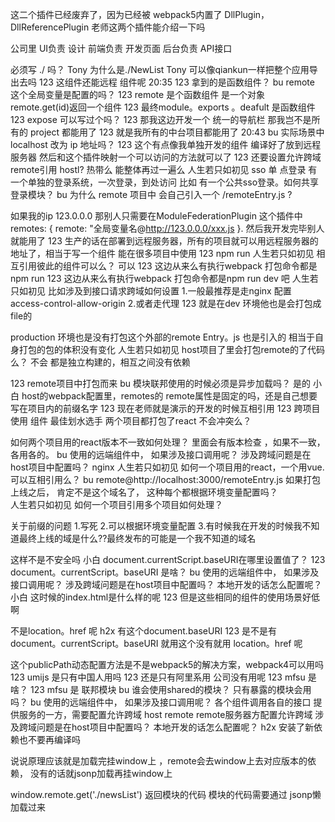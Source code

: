 
这二个插件已经废弃了，因为已经被 webpack5内置了
DllPlugin，DllReferencePlugin 老师这两个插件能介绍一下吗 

公司里
UI负责 设计 
前端负责 开发页面
后台负责 API接口




必须写 ./ 吗？ 
Tony
为什么是./NewList 
Tony
可以像qiankun一样把整个应用导出去吗 
123
这组件还能远程 组件呢 
20:35
123
拿到的是函数组件？ 
bu
remote 这个全局变量是配置的吗？ 
123
remote 是个函数组件
是一个对象
remote.get(id)返回一个组件 
123
最终module。exports 。deafult 是函数组件 
123
expose 可以写过个吗？ 
123
那我这边开发一个 统一的导航栏 那我岂不是所有的 project 都能用了 
123
就是我所有的中台项目都能用了 
20:43
bu
实际场景中 localhost 改为 ip 地址吗？ 
123
这个有点像我单独开发的组件 编译好了放到远程 服务器 然后和这个插件映射一个可以访问的方法就可以了 
123
还要设置允许跨域  
remote引用 hostl? 
热带么
能整体再过一遍么 
人生若只如初见
sso
单 点登录
有一个单独的登录系统，一次登录，到处访问
比如 有一个公共sso登录。如何共享登录模块？ 
bu
为什么 remote 项目中 会自己引入一个 /remoteEntry.js ? 



如果我的ip 123.0.0.0 那别人只需要在ModuleFederationPlugin 这个插件中remotes: {
                remote: "全局变量名@http://123.0.0.0/xxx.js
            }. 然后我开发完毕别人就能用了 
123
生产的话在部署到远程服务器，所有的项目就可以用远程服务器的地址了，相当于写一个组件 能在很多项目中使用 
123
npm run 
人生若只如初见
相互引用彼此的组件可以么？ 可以
123
这边从来么有执行webpack 打包命令都是npm run 
123
这边从来么有执行webpack 打包命令都是npm run dev 吧 
人生若只如初见
比如涉及到接口请求跨域如何设置 
1.一般最推荐是走nginx 配置 access-control-allow-origin
2.或者走代理
123
就是在dev 环境他也是会打包成file的 


production 环境也是没有打包这个外部的remote Entry。js 也是引入的 相当于自身打包的包的体积没有变化 
人生若只如初见
host项目了里会打包remote的了代码么？ 不会
都是独立构建的，相互之间没有依赖

123
remote项目中打包而来 
bu
模块联邦使用的时候必须是异步加载吗？ 是的
小白
host的webpack配置里，remotes的 remote属性是固定的吗，还是自己想要写在项目内的前缀名字 
123
现在老师就是演示的开发的时候互相引用 
123
跨项目使用 组件 
最佳划水选手
两个项目都打包了react   不会冲突么？ 


如何两个项目用的react版本不一致如何处理？ 
里面会有版本检查 ，如果不一致，各用各的。
bu
使用的远端组件中， 如果涉及接口调用呢？ 涉及跨域问题是在host项目中配置吗？  nginx
人生若只如初见
如何一个项目用的react，一个用vue. 可以互相引用么？ 
bu
remote@http://localhost:3000/remoteEntry.js   如果打包上线之后， 肯定不是这个域名了， 这种每个都根据环境变量配置吗？  
人生若只如初见
如何一个项目引用多个项目如何处理？ 

关于前缀的问题
1.写死
2.可以根据环境变量配置
3.有时候我在开发的时候我不知道最终上线的域是什么??最终发布的可能是一个我不知道的域名




这样不是不安全吗 
小白
document.currentScript.baseURI在哪里设置值了？ 
123
document。currentScript。baseURI 是啥？ 
bu
使用的远端组件中， 如果涉及接口调用呢？ 涉及跨域问题是在host项目中配置吗？  本地开发的话怎么配置呢？ 
小白
这时候的index.html是什么样的呢 
123
但是这些相同的组件的使用场景好低啊 



不是location。href 呢 
h2x
有这个document.baseURI 
123
是不是有document。currentScript。baseURI 就用这个没有就用 location。href 呢 





这个publicPath动态配置方法是不是webpack5的解决方案，webpack4可以用吗 
123
umijs 是只有中国人用吗 
123
还是只有阿里系用 公司没有用呢 
123
mfsu 是啥？ 
123
mfsu 是 联邦模块 
bu
 谁会使用shared的模块？ 只有暴露的模块会用吗？ 
bu
使用的远端组件中， 如果涉及接口调用呢？
各个组件调用各自的接口
提供服务的一方，需要配置允许跨域
host remote remote服务器方配置允许跨域
 涉及跨域问题是在host项目中配置吗？  本地开发的话怎么配置呢？ 
h2x
安装了新依赖也不要再编译吗 




说说原理应该就是加载完挂window上
，remote会去window上去对应版本的依赖，
没有的话就jsonp加载再挂window上 



window.remote.get('./newsList')
返回模块的代码
模块的代码需要通过 jsonp懒加载过来